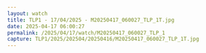 ```yaml
---
layout: watch
title: TLP1 - 17/04/2025 - M20250417_060027_TLP_1T.jpg
date: 2025-04-17 06:00:27
permalink: /2025/04/17/watch/M20250417_060027_TLP_1
capture: TLP1/2025/202504/20250416/M20250417_060027_TLP_1T.jpg
---
```

